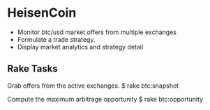 # HeisenCoin


* Monitor btc/usd market offers from multiple exchanges
* Formulate a trade strategy.
* Display market analytics and strategy detail

## Rake Tasks

Grab offers from the active exchanges.
    $ rake btc:snapshot

Compute the maximum arbitrage opportunity
    $ rake btc:opportunity
